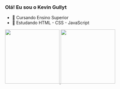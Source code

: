 ### Olá! Eu sou o Kevin Gullyt


- 🔭 Cursando Ensino Superior
- 🌱 Estudando HTML - CSS - JavaScript

 <div>
  <a href="https://github.com/kevgllt">
  <img height="180em" src="https://github-readme-stats.vercel.app/api?username=kevgllt&show_icons=true&theme=dracula&include_all_commits=true&count_private=true"/>
  <img height="180em" src="https://github-readme-stats.vercel.app/api/top-langs/?username=kevgllt&layout=compact&langs_count=7&theme=dracula"/>
</div>




